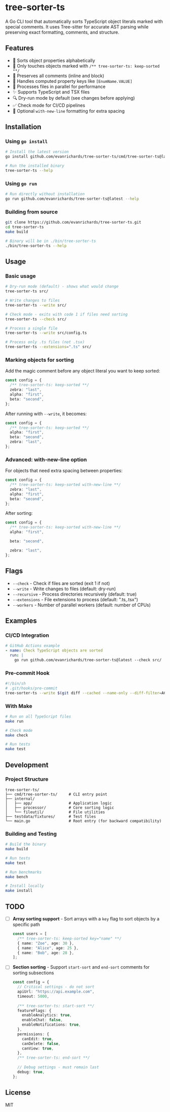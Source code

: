 # tree-sorter-ts

A Go CLI tool that automatically sorts TypeScript object literals marked with special comments. It uses Tree-sitter for accurate AST parsing while preserving exact formatting, comments, and structure.

## Features

- 🔧 Sorts object properties alphabetically
- 🎯 Only touches objects marked with `/** tree-sorter-ts: keep-sorted **/`
- 💬 Preserves all comments (inline and block)
- 🔑 Handles computed property keys like `[EnumName.VALUE]`
- 📁 Processes files in parallel for performance
- ✨ Supports TypeScript and TSX files
- 🔍 Dry-run mode by default (see changes before applying)
- ✅ Check mode for CI/CD pipelines
- 📐 Optional `with-new-line` formatting for extra spacing

## Installation

### Using `go install`
```bash
# Install the latest version
go install github.com/evanrichards/tree-sorter-ts/cmd/tree-sorter-ts@latest

# Run the installed binary
tree-sorter-ts --help
```

### Using `go run`
```bash
# Run directly without installation
go run github.com/evanrichards/tree-sorter-ts@latest --help
```

### Building from source
```bash
git clone https://github.com/evanrichards/tree-sorter-ts.git
cd tree-sorter-ts
make build

# Binary will be in ./bin/tree-sorter-ts
./bin/tree-sorter-ts --help
```

## Usage

### Basic usage
```bash
# Dry-run mode (default) - shows what would change
tree-sorter-ts src/

# Write changes to files
tree-sorter-ts --write src/

# Check mode - exits with code 1 if files need sorting
tree-sorter-ts --check src/

# Process a single file
tree-sorter-ts --write src/config.ts

# Process only .ts files (not .tsx)
tree-sorter-ts --extensions=".ts" src/
```

### Marking objects for sorting

Add the magic comment before any object literal you want to keep sorted:

```typescript
const config = {
  /** tree-sorter-ts: keep-sorted **/
  zebra: "last",
  alpha: "first", 
  beta: "second",
};
```

After running with `--write`, it becomes:

```typescript
const config = {
  /** tree-sorter-ts: keep-sorted **/
  alpha: "first",
  beta: "second", 
  zebra: "last",
};
```

### Advanced: with-new-line option

For objects that need extra spacing between properties:

```typescript
const config = {
  /** tree-sorter-ts: keep-sorted with-new-line **/
  zebra: "last",
  alpha: "first",
  beta: "second",
};
```

After sorting:

```typescript
const config = {
  /** tree-sorter-ts: keep-sorted with-new-line **/
  alpha: "first",

  beta: "second",

  zebra: "last",
};
```

## Flags

- `--check` - Check if files are sorted (exit 1 if not)
- `--write` - Write changes to files (default: dry-run)
- `--recursive` - Process directories recursively (default: true)
- `--extensions` - File extensions to process (default: ".ts,.tsx")
- `--workers` - Number of parallel workers (default: number of CPUs)

## Examples

### CI/CD Integration
```yaml
# GitHub Actions example
- name: Check TypeScript objects are sorted
  run: |
    go run github.com/evanrichards/tree-sorter-ts@latest --check src/
```

### Pre-commit Hook
```bash
#!/bin/sh
# .git/hooks/pre-commit
tree-sorter-ts --write $(git diff --cached --name-only --diff-filter=ACM | grep -E '\.(ts|tsx)$')
```

### With Make
```bash
# Run on all TypeScript files
make run

# Check mode
make check

# Run tests
make test
```

## Development

### Project Structure
```
tree-sorter-ts/
├── cmd/tree-sorter-ts/     # CLI entry point
├── internal/
│   ├── app/                # Application logic
│   ├── processor/          # Core sorting logic
│   └── fileutil/           # File utilities
├── testdata/fixtures/      # Test files
└── main.go                 # Root entry (for backward compatibility)
```

### Building and Testing
```bash
# Build the binary
make build

# Run tests
make test

# Run benchmarks
make bench

# Install locally
make install
```

## TODO

- [ ] **Array sorting support** - Sort arrays with a `key` flag to sort objects by a specific path
  ```typescript
  const users = [
    /** tree-sorter-ts: keep-sorted key="name" **/
    { name: "Zoe", age: 30 },
    { name: "Alice", age: 25 },
    { name: "Bob", age: 28 },
  ];
  ```

- [ ] **Section sorting** - Support `start-sort` and `end-sort` comments for sorting subsections
  ```typescript
  const config = {
    // Critical settings - do not sort
    apiUrl: "https://api.example.com",
    timeout: 5000,
    
    /** tree-sorter-ts: start-sort **/
    featureFlags: {
      enableAnalytics: true,
      enableChat: false,
      enableNotifications: true,
    },
    permissions: {
      canEdit: true,
      canDelete: false,
      canView: true,
    },
    /** tree-sorter-ts: end-sort **/
    
    // Debug settings - must remain last
    debug: true,
  };
  ```

## License

MIT